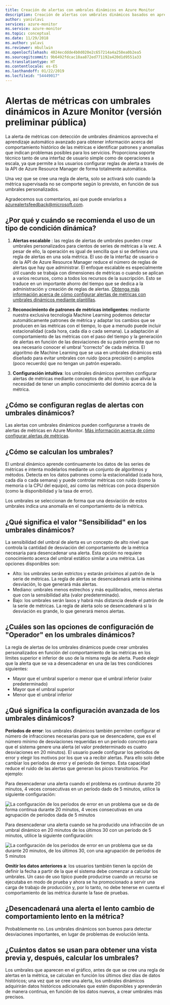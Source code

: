 ```yaml
---
title: Creación de alertas con umbrales dinámicos en Azure Monitor
description: Creación de alertas con umbrales dinámicos basados en aprendizaje automático
author: yanivlavi
services: azure-monitor
ms.service: azure-monitor
ms.topic: conceptual
ms.date: 11/29/2018
ms.author: yalavi
ms.reviewer: mbullwin
ms.openlocfilehash: 4024ecddde4b0d020e2c657214a4a258ea0b2ea5
ms.sourcegitcommit: 9b6492fdcac18aa872ed771192a420d1d9551a33
ms.translationtype: HT
ms.contentlocale: es-ES
ms.lasthandoff: 01/22/2019
ms.locfileid: "54449017"
---
```

# <a name="metric-alerts-with-dynamic-thresholds-in-azure-monitor-public-preview"></a>Alertas de métricas con umbrales dinámicos in Azure Monitor (versión preliminar pública)

La alerta de métricas con detección de umbrales dinámicos aprovecha el aprendizaje automático avanzado para obtener información acerca del comportamiento histórico de las métricas e identificar patrones y anomalías que indican problemas posibles para los servicios. Proporciona soporte técnico tanto de una interfaz de usuario simple como de operaciones a escala, ya que permite a los usuarios configurar reglas de alerta a través de la API de Azure Resource Manager de forma totalmente automática.

Una vez que se cree una regla de alerta, solo se activará solo cuando la métrica supervisada no se comporte según lo previsto, en función de sus umbrales personalizados.

Agradecemos sus comentarios, así que puede enviarlos a azurealertsfeedback@microsoft.com.

## <a name="why-and-when-is-using-dynamic-condition-type-recommended"></a>¿Por qué y cuándo se recomienda el uso de un tipo de condición dinámica?

1. **Alertas escalable** : las reglas de alertas de umbrales pueden crear umbrales personalizados para cientos de series de métricas a la vez. A pesar de ello, la operación es igual de sencilla que si se definiera una regla de alertas en una sola métrica. El uso de la interfaz de usuario o de la API de Azure Resource Manager reduce el número de reglas de alertas que hay que administrar. El enfoque escalable es especialmente útil cuando se trabaja con dimensiones de métricas o cuando se aplican a varios recursos, como a todos los recursos de la suscripción. Esto se traduce en un importante ahorro del tiempo que se dedica a la administración y creación de reglas de alertas. [Obtenga más información acerca de cómo configurar alertas de métricas con umbrales dinámicos mediante plantillas](alerts-metric-create-templates.md).

1. **Reconocimiento de patrones de métricas inteligentes**: mediante nuestra exclusiva tecnología Machine Learning podemos detectar automáticamente patrones de métrica y adaptar los cambios que se producen en las métricas con el tiempo, lo que a menudo puede incluir estacionalidad (cada hora, cada día o cada semana). La adaptación al comportamiento de las métricas con el paso del tiempo y la generación de alertas en función de las desviaciones de su patrón permite que no sea necesario conocer el umbral “correcto” de cada métrica. El algoritmo de Machine Learning que se usa en umbrales dinámicos está diseñado para evitar umbrales con ruido (poca precisión) o amplios (poco recuerdo) que no tengan un patrón esperado.

1. **Configuración intuitiva**: los umbrales dinámicos permiten configurar alertas de métricas mediante conceptos de alto nivel, lo que alivia la necesidad de tener un amplio conocimiento del dominio acerca de la métrica.

## <a name="how-to-configure-alerts-rules-with-dynamic-thresholds"></a>¿Cómo se configuran reglas de alertas con umbrales dinámicos?

Las alertas con umbrales dinámicos pueden configurarse a través de alertas de métricas en Azure Monitor. [Más información acerca de cómo configurar alertas de métricas](alerts-metric.md).

## <a name="how-are-the-thresholds-calculated"></a>¿Cómo se calculan los umbrales?

El umbral dinámico aprende continuamente los datos de las series de métricas e intenta modelarlos mediante un conjunto de algoritmos y métodos. Detecta en los datos patrones como la estacionalidad (cada hora, cada día o cada semana) y puede controlar métricas con ruido (como la memoria o la CPU del equipo), así como las métricas con poca dispersión (como la disponibilidad y la tasa de error).

Los umbrales se seleccionan de forma que una desviación de estos umbrales indica una anomalía en el comportamiento de la métrica.

## <a name="what-does-sensitivity-setting-in-dynamic-thresholds-mean"></a>¿Qué significa el valor "Sensibilidad" en los umbrales dinámicos?

La sensibilidad del umbral de alerta es un concepto de alto nivel que controla la cantidad de desviación del comportamiento de la métrica necesaria para desencadenar una alerta.
Esta opción no requiere conocimiento acerca del umbral estático similar a una métrica. Las opciones disponibles son:

- Alto: los umbrales serán estrictos y estarán próximos al patrón de la serie de métricas. La regla de alertas se desencadenará ante la mínima desviación, lo que generará más alertas.
- Mediano: umbrales menos estrechos y más equilibrados, menos alertas que con la sensibilidad alta (valor predeterminado).
- Bajo: los umbrales serán laxos y habrá más distancia desde el patrón de la serie de métricas. La regla de alerta solo se desencadenará si la desviación es grande, lo que generará menos alertas.

## <a name="what-are-the-operator-setting-options-in-dynamic-thresholds"></a>¿Cuáles son las opciones de configuración de "Operador" en los umbrales dinámicos?

La regla de alertas de los umbrales dinámicos puede crear umbrales personalizados en función del comportamiento de las métricas en los límites superior e inferior de uso de la misma regla de alerta.
Puede elegir que la alerta que se va a desencadenar en una de las tres condiciones siguientes:

- Mayor que el umbral superior o menor que el umbral inferior (valor predeterminado)
- Mayor que el umbral superior
- Menor que el umbral inferior

## <a name="what-do-the-advanced-settings-in-dynamic-thresholds-mean"></a>¿Qué significa la configuración avanzada de los umbrales dinámicos?

**Períodos de error**: los umbrales dinámicos también permiten configurar el número de infracciones necesarias para que se desencadene, que es el número mínimo de desviaciones requeridas en un período concreto para que el sistema genere una alerta (el valor predeterminado es cuatro desviaciones en 20 minutos). El usuario puede configurar los períodos de error y elegir los motivos por los que va a recibir alertas. Para ello solo debe cambiar los períodos de error y el período de tiempo. Esta capacidad reduce el ruido de las alertas que generan los picos transitorios. Por ejemplo: 

Para desencadenar una alerta cuando el problema es continuo durante 20 minutos, 4 veces consecutivas en un período dado de 5 minutos, utilice la siguiente configuración:

![La configuración de los períodos de error en un problema que se da de forma continua durante 20 minutos, 4 veces consecutivas en una agrupación de períodos dada de 5 minutos](media/alerts-dynamic-thresholds/0008.png)

Para desencadenar una alerta cuando se ha producido una infracción de un umbral dinámico en 20 minutos de los últimos 30 con un período de 5 minutos, utilice la siguiente configuración:

![La configuración de los períodos de error en un problema que se da durante 20 minutos, de los últimos 30, con una agrupación de períodos de 5 minutos](media/alerts-dynamic-thresholds/0009.png)

**Omitir los datos anteriores a**: los usuarios también tienen la opción de definir la fecha a partir de la que el sistema debe comenzar a calcular los umbrales. Un caso de uso típico puede producirse cuando un recurso se ejecutaba en modo de prueba y ahora se ha promocionado a servir una carga de trabajo de producción y, por lo tanto, no debe tenerse en cuenta el comportamiento de las métrica durante la fase de pruebas.

## <a name="will-slow-behavior-change-in-the-metric-trigger-an-alert"></a>¿Desencadenará una alerta el lento cambio de comportamiento lento en la métrica?

Probablemente no. Los umbrales dinámicos son buenos para detectar desviaciones importantes, en lugar de problemas de evolución lenta.

## <a name="how-much-data-is-used-to-preview-and-then-calculate-thresholds"></a>¿Cuántos datos se usan para obtener una vista previa y, después, calcular los umbrales?

Los umbrales que aparecen en el gráfico, antes de que se cree una regla de alertas en la métrica, se calculan en función los últimos diez días de datos históricos; una vez que se cree una alerta, los umbrales dinámicos adquirirán datos históricos adicionales que estén disponibles y aprenderán de manera continua, en función de los datos nuevos, a crear umbrales más precisos.
